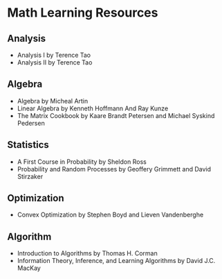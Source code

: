 # Math Learning Resources
## Analysis
- Analysis I by Terence Tao
- Analysis II by Terence Tao

##  Algebra
- Algebra by Micheal Artin
- Linear Algebra by Kenneth Hoffmann And Ray Kunze
- The Matrix Cookbook by Kaare Brandt Petersen and Michael Syskind Pedersen

## Statistics
- A First Course in Probability by Sheldon Ross
- Probability and Random Processes by Geoffery Grimmett and David Stirzaker

## Optimization
- Convex Optimization by Stephen Boyd and Lieven Vandenberghe

## Algorithm
- Introduction to Algorithms by Thomas H. Corman
- Information Theory, Inference, and Learning Algorithms by David J.C. MacKay



